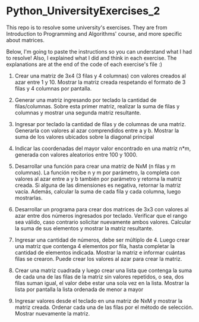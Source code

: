 # Python_UniversityExercises_2

This repo is to resolve some university's exercises. They are from Introduction to Programming and Algorithms' course, and more specific about matrices.

Below, I'm going to paste the instructions so you can understand what I had to resolve! Also, I explained what I did and think in each exercise. The explanations are at the end of the code of each exercise's file :)

1) Crear una matriz de 3x4 (3 filas y 4 columnas) con valores creados al azar entre 1 y 10. Mostrar la matriz creada respetando el formato de 3 filas y 4 columnas por pantalla.

2) Generar una matriz ingresando por teclado la cantidad de filas/columnas. Sobre esta primer matriz, realizar la suma de filas y columnas y mostrar una segunda matriz resultante.

3) Ingresar por teclado la cantidad de filas y de columnas de una matriz. Generarla con valores al azar comprendidos entre a y b. Mostrar la suma de los valores ubicados sobre la diagonal principal

4) Indicar las coordenadas del mayor valor encontrado en una matriz n*m, generada con valores aleatorios entre 100 y 1000.

5) Desarrollar una función para crear una matriz de NxM (n filas y m columnas). La función recibe n y m por parámetro, la completa con valores al azar entre a y b también por parámetro y retorna la matriz creada. Si alguna de las dimensiones es negativa, retornar la matriz vacía. Además, calcular la suma de cada fila y cada columna, luego mostrarlas.

6) Desarrollar un programa para crear dos matrices de 3x3 con valores al azar entre dos números ingresados por teclado. Verificar que el rango sea válido, caso contrario solicitar nuevamente ambos valores. Calcular la suma de sus elementos y mostrar la matriz resultante.

7) Ingresar una cantidad de números, debe ser múltiplo de 4. Luego crear una matriz que contenga 4 elementos por fila, hasta completar la cantidad de elementos indicada. Mostrar la matriz e informar cuántas filas se crearon. Puede crear los valores al azar para crear la matriz.

8) Crear una matriz cuadrada y luego crear una lista que contenga la suma de cada una de las filas de la matriz sin valores repetidos, o sea, dos filas suman igual, el valor debe estar una sola vez en la lista. Mostrar la lista por pantalla la lista ordenada de menor a mayor

9) Ingresar valores desde el teclado en una matriz de NxM y mostrar la matriz creada. Ordenar cada una de las filas por el método de selección. Mostrar nuevamente la matriz.